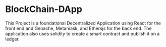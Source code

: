 # BlockChain-DApp
This Project is a foundational Decentralized Application using React for the front end and Genache, Metamask, and Ethersjs for the back end. The application also uses solidity to create a smart contract and publish it on a ledger.
